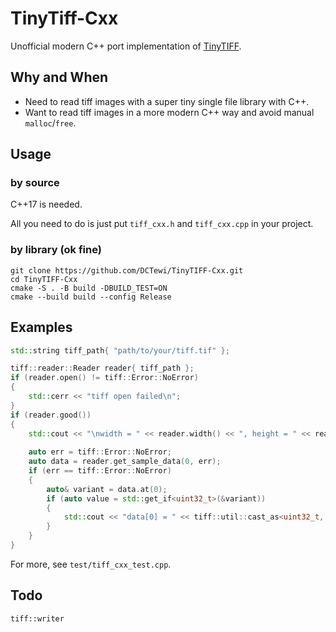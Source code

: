 # TinyTiff-Cxx

Unofficial modern C++ port implementation of [TinyTIFF](https://github.com/jkriege2/TinyTIFF).

## Why and When

- Need to read tiff images with a super tiny single file library with C++.
- Want to read tiff images in a more modern C++ way and avoid manual `malloc`/`free`.

## Usage

### by source

C++17 is needed.

All you need to do is just put `tiff_cxx.h` and `tiff_cxx.cpp` in your project.

### by library (ok fine)

```shell
git clone https://github.com/DCTewi/TinyTIFF-Cxx.git
cd TinyTIFF-Cxx
cmake -S . -B build -DBUILD_TEST=ON
cmake --build build --config Release
```

## Examples

```cpp
std::string tiff_path{ "path/to/your/tiff.tif" };

tiff::reader::Reader reader{ tiff_path };
if (reader.open() != tiff::Error::NoError)
{
    std::cerr << "tiff open failed\n";
}
if (reader.good())
{
    std::cout << "\nwidth = " << reader.width() << ", height = " << reader.height() << "\n"
    
	auto err = tiff::Error::NoError;
	auto data = reader.get_sample_data(0, err);
    if (err == tiff::Error::NoError)
    {
        auto& variant = data.at(0);
        if (auto value = std::get_if<uint32_t>(&variant))
        {
            std::cout << "data[0] = " << tiff::util::cast_as<uint32_t, float>(*value) << "\n";
        }
    }
}
```

For more, see `test/tiff_cxx_test.cpp`.

## Todo

`tiff::writer`
